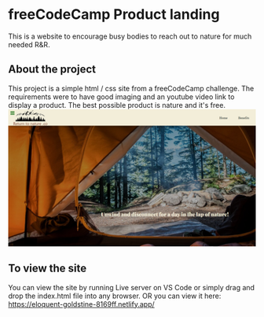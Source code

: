 # freeCodeCamp Product landing
This is a website to encourage busy bodies to reach out to nature for much needed R&R.

## About the project
This project is a simple html / css site from a freeCodeCamp challenge. The requirements were to have 
good imaging and an youtube video link to display a product. The best possible product is nature and it's free. 
<img src="https://github.com/gusmontoya/Product-landing-page-FCC/blob/main/images/nature_header.png" alt="nature header">

## To view the site
  You can view the site by running Live server on VS Code or simply drag and drop the index.html file into any browser. 
  OR
  you can view it here: https://eloquent-goldstine-8169ff.netlify.app/

